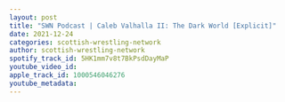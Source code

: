 ```yaml
---
layout: post
title: "SWN Podcast | Caleb Valhalla II: The Dark World [Explicit]"
date: 2021-12-24
categories: scottish-wrestling-network
author: scottish-wrestling-network
spotify_track_id: 5HK1mm7v8t7BkPsdDayMaP
youtube_video_id: 
apple_track_id: 1000546046276
youtube_metadata: 
---
```

